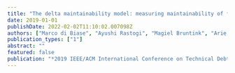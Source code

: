 ```yaml
---
title: "The delta maintainability model: measuring maintainability of fine-grained code changes"
date: 2019-01-01
publishDate: 2022-02-02T11:10:02.007098Z
authors: ["Marco di Biase", "Ayushi Rastogi", "Magiel Bruntink", "Arie van Deursen"]
publication_types: ["1"]
abstract: ""
featured: false
publication: "*2019 IEEE/ACM International Conference on Technical Debt (TechDebt)*"
---
```


